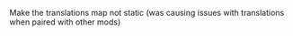 Make the translations map not static (was causing issues with translations when paired with other mods)